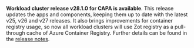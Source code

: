 **Workload cluster release v28.1.0 for CAPA is available**. This release updates the apps and components, keeping them up to date with the latest v25, v26 and v27 releases. It also brings improvements for container registry usage, so now all workload clusters will use Zot registry as a pull-through cache of Azure Container Registry. Further details can be found in the [release notes](https://docs.giantswarm.io/changes/workload-cluster-releases-capa/releases/aws-28.1.0/).
